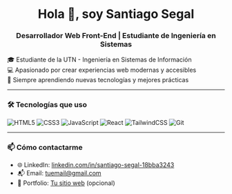 <h1 align="center">Hola 👋, soy Santiago Segal</h1>
<h3 align="center">Desarrollador Web Front-End | Estudiante de Ingeniería en Sistemas</h3>

<p align="left">🎓 Estudiante de la UTN - Ingeniería en Sistemas de Información<br>
💻 Apasionado por crear experiencias web modernas y accesibles<br>
🚀 Siempre aprendiendo nuevas tecnologías y mejores prácticas</p>

---

### 🛠️ Tecnologías que uso
![HTML5](https://img.shields.io/badge/-HTML5-E34F26?style=flat&logo=html5&logoColor=white)
![CSS3](https://img.shields.io/badge/-CSS3-1572B6?style=flat&logo=css3)
![JavaScript](https://img.shields.io/badge/-JavaScript-F7DF1E?style=flat&logo=javascript&logoColor=black)
![React](https://img.shields.io/badge/-React-61DAFB?style=flat&logo=react&logoColor=black)
![TailwindCSS](https://img.shields.io/badge/-Tailwind%20CSS-38B2AC?style=flat&logo=tailwind-css&logoColor=white)
![Git](https://img.shields.io/badge/-Git-F05032?style=flat&logo=git&logoColor=white)

---

### 📫 Cómo contactarme

- 🌐 LinkedIn: [linkedin.com/in/santiago-segal-18bba3243](https://linkedin.com/in/santiago-segal-18bba3243)
- 📬 Email: tuemail@gmail.com
- 📁 Portfolio: [Tu sitio web](https://tusitioweb.netlify.app) (opcional)

